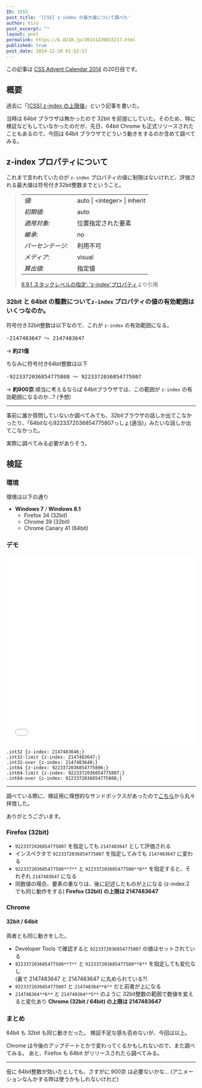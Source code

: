 ```yaml
---
ID: 1555
post_title: '[CSS] z-index の最大値について調べた'
author: hiro
post_excerpt: ""
layout: post
permalink: https://b.0218.jp/20141220015217.html
published: true
post_date: 2014-12-20 01:52:17
---
```

<p class="c-alert is-info">この記事は <a href="http://qiita.com/advent-calendar/2014/css">CSS Advent Calendar 2014</a> の20日目です。</p>

<!--more-->

## 概要
過去に「[[CSS] z-index の上限値](20130530161519.html "[CSS] z-index の上限値")」という記事を書いた。

当時は 64bit ブラウザは無かったので 32bit を前提にしていた。そのため、特に検証などもしていなかったのだが、先日、64bit Chrome も正式リリースされたこともあるので、今回は 64bit ブラウザでどういう動きをするのか含めて調べてみる。

## z-index プロパティについて
これまで言われていたのが `z-index` プロパティの値に制限はないけれど、評価される最大値は符号付き32bit整数までということ。

<blockquote>
	<table cellpadding="0" cellspacing="0">
		<tbody>
			<tr valign="baseline"><td><em>値:</em>&nbsp;&nbsp;</td><td>auto | <span class="value-inst-integer">&lt;integer&gt;</span> | <span class="value-inst-inherit">inherit</span></td></tr>
			<tr valign="baseline"><td><em>初期値:</em>&nbsp;&nbsp;</td><td>auto</td></tr>
			<tr valign="baseline"><td><em>適用対象:</em>&nbsp;&nbsp;</td><td>位置指定された要素</td></tr>
			<tr valign="baseline"><td><em>継承:</em>&nbsp;&nbsp;</td><td>no</td></tr>
			<tr valign="baseline"><td><em>パーセンテージ:</em>&nbsp;&nbsp;</td><td>利用不可</td></tr>
			<tr valign="baseline"><td><em>メディア:</em>&nbsp;&nbsp;</td><td>visual</td></tr>
			<tr valign="baseline"><td><em>算出値:</em>&nbsp;&nbsp;</td><td>指定値</td></tr>
		</tbody>
	</table>
	<footer><a href="http://momdo.s35.xrea.com/web-html-test/spec/CSS21/visuren.html#propdef-z-index">9.9.1 スタックレベルの指定: 'z-index'プロパティ</a>より引用</footer>
</blockquote>

### 32bit と 64bit の整数について`z-index` プロパティの値の有効範囲はいくつなのか。

符号付き32bit整数は以下なので、これが `z-index` の有効範囲になる。

<pre>
-2147483647 ～ 2147483647
</pre>
-> **約21億**

ちなみに符号付き64bit整数は以下

<pre>
-9223372036854775808 ～ 9223372036854775807
</pre>

<pre style="display:none">
9*10^18 = 9000000000000000000 (900京)
</pre>
-> **約900京**
順当に考えるならば 64bitブラウザでは、この範囲が `z-index` の有効範囲になるのか…? (予想)

---

事前に誰か質問していないか調べてみても、32bitブラウザの話しか出てこなかったり、「64bitなら9223372036854775807っしょ(適当)」みたいな話しか出てこなかった。

実際に調べてみる必要がありそう。

## 検証

### 環境
環境は以下の通り

- **Windows 7** / **Windows 8.1**
    - Firefox 34 (32bit)
    - Chrome 39 (32bit)
    - Chrome Canary 41 (64bit)


### デモ

<iframe height='500' scrolling='no' title='a verification on the maximum value of z-index' src='//codepen.io/hiro0218/embed/VqXxBV/?height=500&theme-id=light&default-tab=result' frameborder='no' allowtransparency='true' allowfullscreen='true' style='width: 100%;'>See the Pen <a href='https://codepen.io/hiro0218/pen/VqXxBV/'>a verification on the maximum value of z-index</a> by hiro (<a href='https://codepen.io/hiro0218'>@hiro0218</a>) on <a href='https://codepen.io'>CodePen</a>.
</iframe>

```language-css
.int32 {z-index: 2147483646;}
.int32-limit {z-index: 2147483647;}
.int32-over {z-index: 2147483648;}
.int64 {z-index: 9223372036854775806;}
.int64-limit {z-index: 9223372036854775807;}
.int64-over {z-index: 9223372036854775808;}
```

---

調べている際に、検証用に理想的なサンドボックスがあったので<a href="http://jsfiddle.net/bdukes/76MCf/2/show/">こちら</a>から丸々拝借した。

ありがとうございます。

### Firefox (32bit)

- `9223372036854775807` を指定しても `2147483647` として評価される
- インスペクタで `9223372036854775807` を指定してみても `2147483647` に変わる
- `922337203685477580**7**` と `922337203685477580**8**` を指定すると、それぞれ `2147483647` になる
- 同数値の場合、要素の重なりは、後に記述したものが上になる (z-index:2 でも同じ動作をする)
**Firefox (32bit) の上限は 2147483647**

### Chrome

#### 32bit / 64bit
両者とも同じ動きをした。

- Developer Tools で確認すると `9223372036854775807` の値はセットされている
- `922337203685477580**7**` と `922337203685477580**8**` を指定しても変化なし  
    (裏で 2147483647 と 2147483647 に丸められている?)
- `9223372036854775807` と `214748364**6**` だと前者が上になる
- `214748364**6**` と `214748364**5**` のように 32bit整数の範囲で数値を変えると変化あり
**Chrome (32bit / 64bit) の上限は 2147483647**

### まとめ
64bit も 32bit も同じ動きだった。
検証不足な感も否めないが、今回は以上。

Chrome は今後のアップデートとかで変わってくるかもしれないので、また調べてみる。
あと、Firefox も 64bit がリリースされたら調べてみる。

---

仮に 64bit整数が効いたとしても、さすがに 900京 は必要ないかな… (アニメーションなんかする時は使うかもしれないけれど)